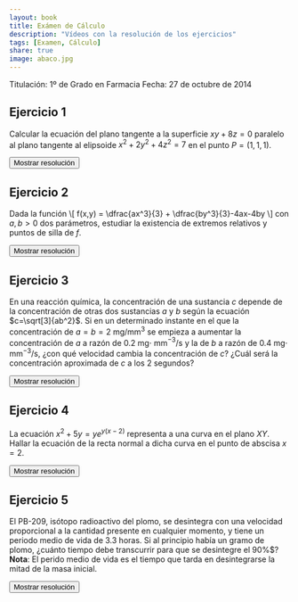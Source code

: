 ```yaml
---
layout: book
title: Exámen de Cálculo
description: "Vídeos con la resolución de los ejercicios"
tags: [Examen, Cálculo]
share: true
image: abaco.jpg
---
```


Titulación: 1º de Grado en Farmacia
Fecha: 27 de octubre de 2014

## Ejercicio 1
Calcular la ecuación del plano tangente a la superficie $xy+8z=0$ paralelo al plano tangente al elipsoide $x^2+2y^2+4z^2=7$ en el punto $P=(1, 1, 1)$.

<div><button class="resolution">Mostrar resolución</button></div>
<div id="resolution" class="center" style="display: none">
<iframe width="640" height="360" src="//www.youtube.com/embed/2_OA0GmIZs8" frameborder="0" allowfullscreen></iframe>
</div>

## Ejercicio 2
Dada la función
\\[
f(x,y) = \dfrac{ax^3}{3} + \dfrac{by^3}{3}-4ax-4by
\\]
con $a,b>0$ dos parámetros, estudiar la existencia de extremos relativos y puntos de silla de $f$.

<div><button class="resolution">Mostrar resolución</button></div>
<div id="resolution" class="center" style="display: none">
<iframe width="640" height="360" src="//www.youtube.com/embed/3SXN3rX-w0Y" frameborder="0" allowfullscreen></iframe>
</div>

## Ejercicio 3
En una reacción química, la concentración de una sustancia $c$ depende de la concentración de otras dos sustancias $a$ y $b$ según la ecuación $c=\sqrt[3]{ab^2}$. Si en un determinado instante en el que la concentración de $a=b=2$ mg/mm$^3$ se empieza a aumentar la concentración de $a$ a razón de $0.2$ mg$\cdot$ mm$^{-3}$/s y la de $b$ a razón de $0.4$ mg$\cdot$ mm$^{-3}$/s, ¿con qué velocidad cambia la concentración de $c$? ¿Cuál será la concentración aproximada de $c$ a los 2 segundos?

<div><button class="resolution">Mostrar resolución</button></div>
<div id="resolution" class="center" style="display: none">
<iframe width="640" height="360" src="//www.youtube.com/embed/_VrG135B96s" frameborder="0" allowfullscreen></iframe>
</div>

## Ejercicio 4
La ecuación $x^2+5y=ye^{y(x-2)}$ representa a una curva en el plano $XY$. Hallar la ecuación de la recta normal a dicha curva en el punto de abscisa $x=2$.

<div><button class="resolution">Mostrar resolución</button></div>
<div id="resolution" class="center" style="display: none">
<iframe width="640" height="360" src="//www.youtube.com/embed/jcwpIn0K_Ag" frameborder="0" allowfullscreen></iframe>
</div>

## Ejercicio 5
El PB-209, isótopo radioactivo del plomo, se desintegra con una velocidad proporcional a la cantidad presente en cualquier momento, y tiene un periodo medio de vida de $3.3$ horas. Si al principio había un gramo de plomo, ¿cuánto tiempo debe transcurrir para que se desintegre el  90%$?  
**Nota**: El perido medio de vida es el tiempo que tarda en desintegrarse la mitad de la masa inicial.

<div><button class="resolution">Mostrar resolución</button></div>
<div id="resolution" class="center" style="display: none">
<iframe width="640" height="360" src="//www.youtube.com/embed/LkFo8yuRVW8" frameborder="0" allowfullscreen></iframe>
</div>
